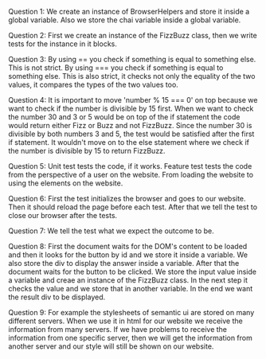 Question 1:
We create an instance of BrowserHelpers and store it inside a global variable. Also we store the chai variable inside a global variable.

Question 2:
First we create an instance of the FizzBuzz class, then we write tests for the instance in it blocks.

Question 3:
By using == you check if something is equal to something else. This is not strict.
By using === you check if something is equal to something else. This is also strict, it checks not only the equality of the two values, it compares the types of the two values too.



Question 4:
It is important to move 'number % 15 === 0' on top because we want to check if the number is divisible by 15 first. 
When we want to check the number 30 and 3 or 5 would be on top of the if statement the code would return either Fizz or Buzz and not FizzBuzz. Since the number 30 is divisible by both numbers 3 and 5, the test would be satisfied after the first if statement. It wouldn't move on to the else statement where we check if the number is divisible by 15 to return FizzBuzz.

Question 5:
Unit test tests the code, if it works.
Feature test tests the code from the perspective of a user on the website. From loading the website to using the elements on the website.

Question 6:
First the test initializes the browser and goes to our website. Then it should reload the page before each test. After that we tell the test to close our browser after the tests.

Question 7:
We tell the test what we expect the outcome to be.

Question 8:
First the document waits for the DOM's content to be loaded and then it looks for the button by id and we store it inside a variable. We also store the div to display the answer inside a variable. After that the document waits for the button to be clicked. We store the input value inside a variable and creae an instance of the FizzBuzz class. In the next step it checks the value and we store that in another variable. In the end we want the result div to be displayed.

Question 9:
For example the stylesheets of semantic ui are stored on many different servers. When we use it in html for our website we receive the information from many servers. If we have problems to receive the information from one specific server, then we will get the information from another server and our style will still be shown on our website.